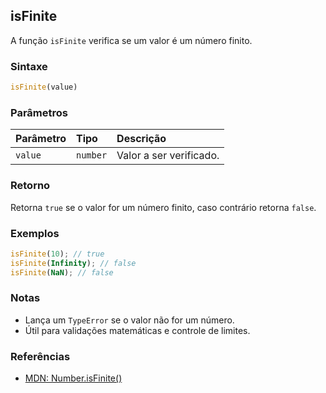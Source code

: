 ## isFinite

A função `isFinite` verifica se um valor é um número finito.

### Sintaxe

```typescript
isFinite(value)
```

### Parâmetros

| Parâmetro | Tipo     | Descrição                                 |
| :---------| :--------| :-----------------------------------------|
| `value`   | `number` | Valor a ser verificado.                    |

### Retorno

Retorna `true` se o valor for um número finito, caso contrário retorna `false`.

### Exemplos

```typescript
isFinite(10); // true
isFinite(Infinity); // false
isFinite(NaN); // false
```

### Notas

- Lança um `TypeError` se o valor não for um número.
- Útil para validações matemáticas e controle de limites.

### Referências
- [MDN: Number.isFinite()](https://developer.mozilla.org/pt-BR/docs/Web/JavaScript/Reference/Global_Objects/Number/isFinite)
